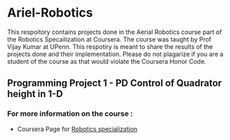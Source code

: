 # Ariel-Robotics
This respoitory contains projects done in the  Aerial Robotics course part of the Robotics Specailization at Coursera. The course was  taught by Prof Vijay Kumar at UPenn. This respotiry is meant to share the results of the projects done and their implementation. Please do not plagarize if you are a student of the course as that would violate the Coursera Honor Code.

## Programming Project 1 - PD Control of Quadrator height in 1-D

### For more information on the course :

 * Coursera Page for [Robotics specialization](https://www.coursera.org/specializations/robotics) 

